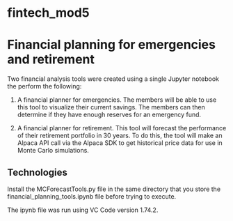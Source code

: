 # fintech_mod5

# Financial planning for emergencies and retirement

Two financial analysis tools were created using a single Jupyter notebook the perform the following:


1. A financial planner for emergencies. The members will be able to use this tool to visualize their current savings. The members can then determine if they have enough reserves for an emergency fund.

2. A financial planner for retirement. This tool will forecast the performance of their retirement portfolio in 30 years. To do this, the tool will make an Alpaca API call via the Alpaca SDK to get historical price data for use in Monte Carlo simulations.

## Technologies

Install the MCForecastTools.py file in the same directory that you store the financial_planning_tools.ipynb file before trying to execute. 

The ipynb file was run using VC Code version 1.74.2.
